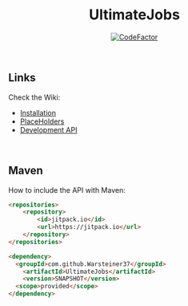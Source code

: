 <!-- markdown tutorial -->
  
<h1 align="center">UltimateJobs</h1> 
  <p align="center">
<a href="https://www.codefactor.io/repository/github/warsteiner37/ultimatejobs"><img src="https://www.codefactor.io/repository/github/warsteiner37/ultimatejobs/badge" alt="CodeFactor" /></a>
</p>
<br>
 
## Links
  
Check the Wiki:

- [Installation](https://github.com/Warsteiner37/UltimateJobs/wiki/Installation) 
- [PlaceHolders](https://github.com/Warsteiner37/UltimateJobs/wiki/Placeholders) 
- [Development API](https://github.com/Warsteiner37/UltimateJobs/wiki/Development-API)  

<br>

## Maven
How to include the API with Maven:


```html
<repositories>
    <repository>
        <id>jitpack.io</id>
        <url>https://jitpack.io</url>
    </repository>
</repositories>

<dependency>
  <groupId>com.github.Warsteiner37</groupId>
    <artifactId>UltimateJobs</artifactId>
    <version>SNAPSHOT</version>
  <scope>provided</scope>
</dependency>
```
 <br>


